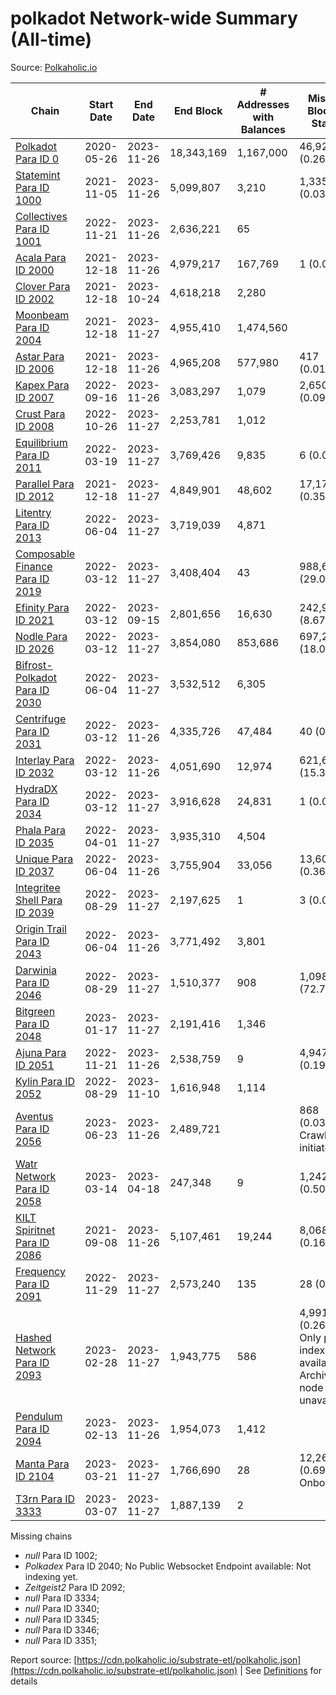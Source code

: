 # polkadot Network-wide Summary (All-time)

Source: [Polkaholic.io](https://polkaholic.io)


| Chain            | Start Date | End Date | End Block | # Addresses with Balances | Missing Blocks / Status |
| ---------------- | ---------- | ---------| --------- | ------------------------- | ----------------------- |
| [Polkadot Para ID 0](/polkadot/0-polkadot) | 2020-05-26 | 2023-11-26 | 18,343,169 |  1,167,000 | 46,925 (0.26%)  |
| [Statemint Para ID 1000](/polkadot/1000-statemint) | 2021-11-05 | 2023-11-26 | 5,099,807 |  3,210 | 1,335 (0.03%)  |
| [Collectives Para ID 1001](/polkadot/1001-collectives) | 2022-11-21 | 2023-11-26 | 2,636,221 |  65 |    |
| [Acala Para ID 2000](/polkadot/2000-acala) | 2021-12-18 | 2023-11-26 | 4,979,217 |  167,769 | 1 (0.00%)  |
| [Clover Para ID 2002](/polkadot/2002-clover) | 2021-12-18 | 2023-10-24 | 4,618,218 |  2,280 |    |
| [Moonbeam Para ID 2004](/polkadot/2004-moonbeam) | 2021-12-18 | 2023-11-27 | 4,955,410 |  1,474,560 |    |
| [Astar Para ID 2006](/polkadot/2006-astar) | 2021-12-18 | 2023-11-26 | 4,965,208 |  577,980 | 417 (0.01%)  |
| [Kapex Para ID 2007](/polkadot/2007-kapex) | 2022-09-16 | 2023-11-26 | 3,083,297 |  1,079 | 2,650 (0.09%)  |
| [Crust Para ID 2008](/polkadot/2008-crust) | 2022-10-26 | 2023-11-27 | 2,253,781 |  1,012 |    |
| [Equilibrium Para ID 2011](/polkadot/2011-equilibrium) | 2022-03-19 | 2023-11-27 | 3,769,426 |  9,835 | 6 (0.00%)  |
| [Parallel Para ID 2012](/polkadot/2012-parallel) | 2021-12-18 | 2023-11-27 | 4,849,901 |  48,602 | 17,179 (0.35%)  |
| [Litentry Para ID 2013](/polkadot/2013-litentry) | 2022-06-04 | 2023-11-27 | 3,719,039 |  4,871 |    |
| [Composable Finance Para ID 2019](/polkadot/2019-composable) | 2022-03-12 | 2023-11-27 | 3,408,404 |  43 | 988,636 (29.01%)  |
| [Efinity Para ID 2021](/polkadot/2021-efinity) | 2022-03-12 | 2023-09-15 | 2,801,656 |  16,630 | 242,949 (8.67%)  |
| [Nodle Para ID 2026](/polkadot/2026-nodle) | 2022-03-12 | 2023-11-27 | 3,854,080 |  853,686 | 697,249 (18.09%)  |
| [Bifrost-Polkadot Para ID 2030](/polkadot/2030-bifrost-dot) | 2022-06-04 | 2023-11-27 | 3,532,512 |  6,305 |    |
| [Centrifuge Para ID 2031](/polkadot/2031-centrifuge) | 2022-03-12 | 2023-11-26 | 4,335,726 |  47,484 | 40 (0.00%)  |
| [Interlay Para ID 2032](/polkadot/2032-interlay) | 2022-03-12 | 2023-11-26 | 4,051,690 |  12,974 | 621,629 (15.34%)  |
| [HydraDX Para ID 2034](/polkadot/2034-hydradx) | 2022-03-12 | 2023-11-27 | 3,916,628 |  24,831 | 1 (0.00%)  |
| [Phala Para ID 2035](/polkadot/2035-phala) | 2022-04-01 | 2023-11-27 | 3,935,310 |  4,504 |    |
| [Unique Para ID 2037](/polkadot/2037-unique) | 2022-06-04 | 2023-11-26 | 3,755,904 |  33,056 | 13,605 (0.36%)  |
| [Integritee Shell Para ID 2039](/polkadot/2039-integritee-shell) | 2022-08-29 | 2023-11-27 | 2,197,625 |  1 | 3 (0.00%)  |
| [Origin Trail Para ID 2043](/polkadot/2043-origintrail) | 2022-06-04 | 2023-11-26 | 3,771,492 |  3,801 |    |
| [Darwinia Para ID 2046](/polkadot/2046-darwinia) | 2022-08-29 | 2023-11-27 | 1,510,377 |  908 | 1,098,050 (72.70%)  |
| [Bitgreen Para ID 2048](/polkadot/2048-bitgreen) | 2023-01-17 | 2023-11-27 | 2,191,416 |  1,346 |    |
| [Ajuna Para ID 2051](/polkadot/2051-ajuna) | 2022-11-21 | 2023-11-26 | 2,538,759 |  9 | 4,947 (0.19%)  |
| [Kylin Para ID 2052](/polkadot/2052-kylin) | 2022-08-29 | 2023-11-10 | 1,616,948 |  1,114 |    |
| [Aventus Para ID 2056](/polkadot/2056-aventus) | 2023-06-23 | 2023-11-26 | 2,489,721 |   | 868 (0.03%) Crawling initiated |
| [Watr Network Para ID 2058](/polkadot/2058-watr) | 2023-03-14 | 2023-04-18 | 247,348 |  9 | 1,242 (0.50%)  |
| [KILT Spiritnet Para ID 2086](/polkadot/2086-kilt) | 2021-09-08 | 2023-11-26 | 5,107,461 |  19,244 | 8,068 (0.16%)  |
| [Frequency Para ID 2091](/polkadot/2091-frequency) | 2022-11-29 | 2023-11-27 | 2,573,240 |  135 | 28 (0.00%)  |
| [Hashed Network Para ID 2093](/polkadot/2093-hashed) | 2023-02-28 | 2023-11-27 | 1,943,775 |  586 | 4,991 (0.26%) Only partial index available: Archive node unavailable |
| [Pendulum Para ID 2094](/polkadot/2094-pendulum) | 2023-02-13 | 2023-11-26 | 1,954,073 |  1,412 |    |
| [Manta Para ID 2104](/polkadot/2104-manta) | 2023-03-21 | 2023-11-27 | 1,766,690 |  28 | 12,262 (0.69%) Onboarding |
| [T3rn Para ID 3333](/polkadot/3333-t3rn) | 2023-03-07 | 2023-11-27 | 1,887,139 |  2 |    |

Missing chains


* *null* Para ID 1002; 
* *Polkadex* Para ID 2040; No Public Websocket Endpoint available: Not indexing yet.
* *Zeitgeist2* Para ID 2092; 
* *null* Para ID 3334; 
* *null* Para ID 3340; 
* *null* Para ID 3345; 
* *null* Para ID 3346; 
* *null* Para ID 3351; 

Report source: [https://cdn.polkaholic.io/substrate-etl/polkaholic.json](https://cdn.polkaholic.io/substrate-etl/polkaholic.json) | See [Definitions](/DEFINITIONS.md) for details
